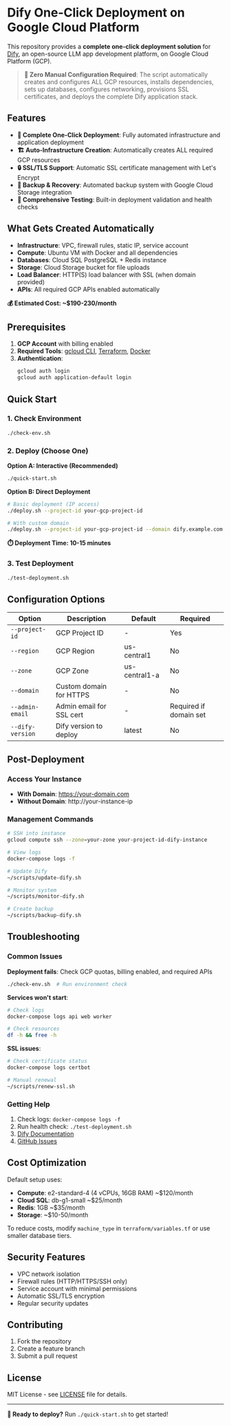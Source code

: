 # Dify One-Click Deployment on Google Cloud Platform

This repository provides a **complete one-click deployment solution** for [Dify](https://github.com/langgenius/dify), an open-source LLM app development platform, on Google Cloud Platform (GCP).

> **🎯 Zero Manual Configuration Required**: The script automatically creates and configures ALL GCP resources, installs dependencies, sets up databases, configures networking, provisions SSL certificates, and deploys the complete Dify application stack.

## Features

- **🚀 Complete One-Click Deployment**: Fully automated infrastructure and application deployment
- **🏗️ Auto-Infrastructure Creation**: Automatically creates ALL required GCP resources
- **🔒 SSL/TLS Support**: Automatic SSL certificate management with Let's Encrypt
- **💾 Backup & Recovery**: Automated backup system with Google Cloud Storage integration
- **🧪 Comprehensive Testing**: Built-in deployment validation and health checks

## What Gets Created Automatically

- **Infrastructure**: VPC, firewall rules, static IP, service account
- **Compute**: Ubuntu VM with Docker and all dependencies
- **Databases**: Cloud SQL PostgreSQL + Redis instance
- **Storage**: Cloud Storage bucket for file uploads
- **Load Balancer**: HTTP(S) load balancer with SSL (when domain provided)
- **APIs**: All required GCP APIs enabled automatically

**💰 Estimated Cost: ~$190-230/month**

## Prerequisites

1. **GCP Account** with billing enabled
2. **Required Tools**: [gcloud CLI](https://cloud.google.com/sdk/docs/install), [Terraform](https://www.terraform.io/downloads.html), [Docker](https://docs.docker.com/get-docker/)
3. **Authentication**: 
   ```bash
   gcloud auth login
   gcloud auth application-default login
   ```

## Quick Start

### 1. Check Environment
```bash
./check-env.sh
```

### 2. Deploy (Choose One)

**Option A: Interactive (Recommended)**
```bash
./quick-start.sh
```

**Option B: Direct Deployment**
```bash
# Basic deployment (IP access)
./deploy.sh --project-id your-gcp-project-id

# With custom domain
./deploy.sh --project-id your-gcp-project-id --domain dify.example.com --admin-email admin@example.com
```

**⏱️ Deployment Time: 10-15 minutes**

### 3. Test Deployment
```bash
./test-deployment.sh
```

## Configuration Options

| Option | Description | Default | Required |
|--------|-------------|---------|----------|
| `--project-id` | GCP Project ID | - | Yes |
| `--region` | GCP Region | us-central1 | No |
| `--zone` | GCP Zone | us-central1-a | No |
| `--domain` | Custom domain for HTTPS | - | No |
| `--admin-email` | Admin email for SSL cert | - | Required if domain set |
| `--dify-version` | Dify version to deploy | latest | No |

## Post-Deployment

### Access Your Instance
- **With Domain**: https://your-domain.com
- **Without Domain**: http://your-instance-ip

### Management Commands
```bash
# SSH into instance
gcloud compute ssh --zone=your-zone your-project-id-dify-instance

# View logs
docker-compose logs -f

# Update Dify
~/scripts/update-dify.sh

# Monitor system
~/scripts/monitor-dify.sh

# Create backup
~/scripts/backup-dify.sh
```

## Troubleshooting

### Common Issues

**Deployment fails**: Check GCP quotas, billing enabled, and required APIs
```bash
./check-env.sh  # Run environment check
```

**Services won't start**: 
```bash
# Check logs
docker-compose logs api web worker

# Check resources
df -h && free -h
```

**SSL issues**:
```bash
# Check certificate status
docker-compose logs certbot

# Manual renewal
~/scripts/renew-ssl.sh
```

### Getting Help
1. Check logs: `docker-compose logs -f`
2. Run health check: `./test-deployment.sh`
3. [Dify Documentation](https://docs.dify.ai/)
4. [GitHub Issues](https://github.com/langgenius/dify/issues)

## Cost Optimization

Default setup uses:
- **Compute**: e2-standard-4 (4 vCPUs, 16GB RAM) ~$120/month
- **Cloud SQL**: db-g1-small ~$25/month  
- **Redis**: 1GB ~$35/month
- **Storage**: ~$10-50/month

To reduce costs, modify `machine_type` in `terraform/variables.tf` or use smaller database tiers.

## Security Features

- VPC network isolation
- Firewall rules (HTTP/HTTPS/SSH only)
- Service account with minimal permissions
- Automatic SSL/TLS encryption
- Regular security updates

## Contributing

1. Fork the repository
2. Create a feature branch
3. Submit a pull request

## License

MIT License - see [LICENSE](LICENSE) file for details.

---

**🎊 Ready to deploy?** Run `./quick-start.sh` to get started!
